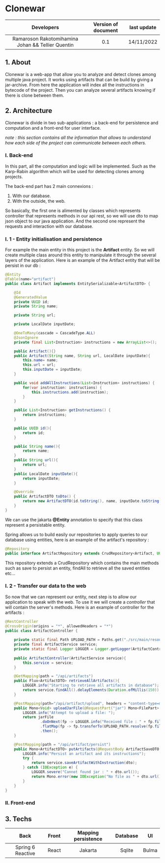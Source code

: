 # Clonewar

| Developers | Version of document | last update |
| :---------: | :-----------------:| :----------: |
| Ramaroson Rakotomihamina Johan && Tellier Quentin | 0.1 | 14/11/2022|

## 1. About 
Clonewar is a web-app that allow you to analyze and detect clones among multiple java project. 
It works using artifacts that can be build by giving a jar-archive. From here the application will index all the instructions in bytecode of the project. Then you can analyze several artifacts knowing if there is clone between them.

## 2. Architecture
Clonewar is divide in two sub-applications : a back-end for persistence and computation and a front-end for user interface.

*note : this section contains all the information that allows to understand how each 
side of the project can communicate between each others.*

### I. Back-end
In this part, all the computation and logic will be implemented. Such as the Karp-Rabin algorithm which will be used for detecting clones among projects. 

The back-end part has 2 main connexions :
1. With our database.
2. With the outside, the web.


So basically, the first one is alimented by classes which represents controller that represents methods in our api rest, so we will use dto to map json object to our java application. 
And the second one represent the requests and interaction with our database. 

### I. 1 - Entity initialisation and persistence

For example the main entity in this project is the **Artifact** entity. So we will create
multiple class around this entity to manipulate it through the several layers of the application.
Here is an example of the Artifact entity that will be persist in our db :

```java
@Entity
@Table(name="artifact")
public class Artifact implements EntitySerializable<ArtifactDTO> {

    @Id
    @GeneratedValue
    private UUID id;
    private String name;

    private String url;

    private LocalDate inputDate;

    @OneToMany(cascade = CascadeType.ALL)
    @JsonIgnore
    private final List<Instruction> instructions = new ArrayList<>();

    public Artifact(){}
    public Artifact(String name, String url, LocalDate inputDate){
        this.name= name;
        this.url = url;
        this.inputDate = inputDate;
    }

    public void addAllInstructions(List<Instruction> instructions) {
        for(var instruction: instructions) {
            this.instructions.add(instruction);
        }
    }

    public List<Instruction> getInstructions() {
        return instructions;
    }

    public UUID id(){
        return id;
    }

    public String name(){
        return name;
    }
    public String url(){
        return url;
    }
    public LocalDate inputDate(){
        return inputDate;
    }

    @Override
    public ArtifactDTO toDto() {
        return new ArtifactDTO(id.toString(), name, inputDate.toString(), url);
    }
}
```
We can use the jakarta **@Entity** annotation to specify that this class represent a persistable entity.

Spring allows us to build easily our repositories to apply queries to our database using entities, here is an 
example of the artifact's repository : 
```java
@Repository
public interface ArtifactRepository extends CrudRepository<Artifact, UUID> {}
```
 This repository extends a CrudRepository which contains the main methods such as save to persist an entity, findAll to retrieve all the saved entities etc...

### I. 2 - Transfer our data to the web

So now that we can represent our entity, next step is to allow our application to speak with the web. 
To use it we will create a *controller* that will contain the server's methods. 
Here is an example of controller for the artifacts : 

```java
@RestController
@CrossOrigin(origins = "*", allowedHeaders = "*")
public class ArtifactController {
    
    private static final Path UPLOAD_PATH = Paths.get("./src/main/resources/upload/");
    private final ArtifactService service;
    private static final Logger LOGGER = Logger.getLogger(ArtifactController.class.getName());
    
    public ArtifactController(ArtifactService service){
        this.service = service;
    }

    @GetMapping(path = "/api/artifacts")
    public Flux<ArtifactDTO> retrieveAllArtifacts(){
        LOGGER.info("Starting to retrieve all artifacts in database");
        return service.findAll().delayElements(Duration.ofMillis(150)).map(Artifact::toDto);
    }

    @PostMapping(path="/api/artifact/upload", headers = "content-type=multipart/*")
    public Mono<Void> uploadJarFile(@RequestPart("jar") Mono<FilePart> jarFile){
        LOGGER.info("Attempt to upload a file: ");
        return jarFile
                .doOnNext(fp -> LOGGER.info("Received file : " + fp.filename()))
                .flatMap(fp -> fp.transferTo(UPLOAD_PATH.resolve(fp.filename())))
                .then();
    }

    @PostMapping(path = "/api/artifact/persist")
    public Mono<ArtifactDTO> putArtifacts(@RequestBody ArtifactSaveDTO dto){
        LOGGER.info("Persist an artifact and its instructions");
        try {
            return service.saveArtifactWithInstruction(dto);
        } catch (IOException e) {
            LOGGER.severe("Cannot found jar : " + dto.url());
            return Mono.error(new IOException("No file as " + dto.url() + " found"));
        }
    }
}
```
### II. Front-end


## 3. Techs

|       Back        | Front | Mapping persistence | Database | UI |
|:-----------------:|:-----:|:------:| :--------:|:-------:| 
| Spring 6 Reactive | React | Jakarta | Sqlite | Bulma

